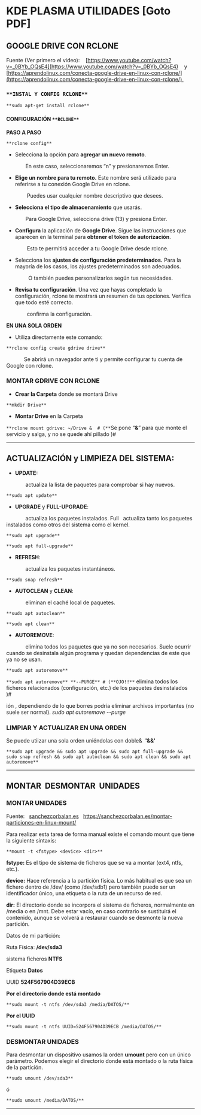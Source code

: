# **KDE PLASMA UTILIDADES** \[Goto PDF\]

## **GOOGLE DRIVE CON RCLONE**

Fuente (Ver primero el video):    [https://www.youtube.com/watch?v=_0BYb_OQsE4](https://www.youtube.com/watch?v=_0BYb_OQsE4)    y     [https://aprendolinux.com/conecta-google-drive-en-linux-con-rclone/](https://aprendolinux.com/conecta-google-drive-en-linux-con-rclone/) 

### `**INSTAL Y CONFIG RCLONE**`

`**sudo apt-get install rclone**`

#### **CONFIGURACIÓN** `**RCLONE**`

**PASO A PASO**

`**rclone config**`

*   Selecciona la opción para **agregar un nuevo remoto**. 

             En este caso, seleccionaremos “n” y presionaremos Enter.

*   **Elige un nombre para tu remoto.** Este nombre será utilizado para referirse a tu conexión Google Drive en rclone. 

              Puedes usar cualquier nombre descriptivo que desees.

*   **Selecciona el tipo de almacenamiento** que usarás. 

             Para Google Drive, selecciona drive (13) y presiona Enter.

*   **Configura** la aplicación de **Google Drive**. Sigue las instrucciones que aparecen en la terminal para **obtener el token de autorización**. 

              Esto te permitirá acceder a tu Google Drive desde rclone.

*   Selecciona los **ajustes de configuración predeterminados.** Para la mayoría de los casos, los ajustes predeterminados son adecuados. 

               O también puedes personalizarlos según tus necesidades.

*   **Revisa tu configuración**. Una vez que hayas completado la configuración, rclone te mostrará un resumen de tus opciones. Verifica que todo esté correcto.

              confirma la configuración.

**EN UNA SOLA ORDEN**

*   Utiliza directamente este comando:

`**rclone config create gdrive drive**`

            Se abrirá un navegador ante ti y permite configurar tu cuenta de Google con rclone.

### **MONTAR GDRIVE CON RCLONE** 

*   **Crear la Carpeta** donde se montará Drive

`**mkdir Drive**`

*   **Montar Drive** en la Carpeta

`**rclone mount gdrive: ~/Drive &  # (**`Se pone “**&**” para que monte el servicio y salga, y no se quede ahí pillado )#

---

## **ACTUALIZACIÓN y LIMPIEZA DEL SISTEMA:** 

*   **UPDATE:** 

             actualiza la lista de paquetes para comprobar si hay nuevos.

`**sudo apt update**`

*   **UPGRADE** y **FULL-UPGRADE**: 

             actualiza los paquetes instalados. Full   actualiza tanto los paquetes instalados como otros del sistema como el kernel.

`**sudo apt upgrade**`

`**sudo apt full-upgrade**`

*   **REFRESH**: 

             actualiza los paquetes instantáneos.

`**sudo snap refresh**`

*   **AUTOCLEAN** y **CLEAN**: 

             eliminan el caché local de paquetes.

`**sudo apt autoclean**`

`**sudo apt clean**`

*   **AUTOREMOVE**: 

             elimina todos los paquetes que ya no son necesarios. Suele ocurrir cuando se desinstala algún programa y quedan dependencias de este que ya no se usan.

`**sudo apt autoremove**`

`**sudo apt autoremove** **--PURGE** # (**OJO!!**` elimina todos los ficheros relacionados (configuración, etc.) de los paquetes desinstalados )# 

ión , dependiendo de lo que borres podría eliminar archivos importantes (no suele ser normal). _sudo apt autoremove --purge_

### **LIMPIAR Y ACTUALIZAR EN UNA ORDEN**

Se puede utiizar una sola orden uniéndolas con doble&  **'&&'**

`**sudo apt upgrade && sudo apt upgrade && sudo apt full-upgrade && sudo snap refresh && sudo apt autoclean && sudo apt clean && sudo apt autoremove**`

---

## **MONTAR  DESMONTAR  UNIDADES**

### **MONTAR UNIDADES**

Fuente:   [sanchezcorbalan.es](https://sanchezcorbalan.es/)   https://sanchezcorbalan.es/montar-particiones-en-linux-mount/

Para realizar esta tarea de forma manual existe el comando mount que tiene la siguiente sintaxis:

`**mount -t <fstype> <device> <dir>**`

**fstype:** Es el tipo de sistema de ficheros que se va a montar (ext4, ntfs, etc.).

**device:** Hace referencia a la partición física. Lo más habitual es que sea un fichero dentro de /dev/ (como /dev/sdb1) pero también puede ser un identificador único, una etiqueta o la ruta de un recurso de red.

**dir:** El directorio donde se incorpora el sistema de ficheros, normalmente en /media o en /mnt. Debe estar vacío, en caso contrario se sustituirá el contenido, aunque se volverá a restaurar cuando se desmonte la nueva partición.

Datos de mi partición:

Ruta Física: **/dev/sda3**

sistema ficheros **NTFS**

Etiqueta **Datos**

UUID **524F567904D39ECB**

**Por el directorio donde está montado** 

`**sudo mount -t ntfs /dev/sda3 /media/DATOS/**`

**Por el UUID**

`**sudo mount -t ntfs UUID=524F567904D39ECB /media/DATOS/**`

### **DESMONTAR UNIDADES**

Para desmontar un dispositivo usamos la orden **umount** pero con un único parámetro. Podemos elegir el directorio donde está montado o la ruta física de la partición.

`**sudo umount /dev/sda3**`

ó

`**sudo umount /media/DATOS/**`

---